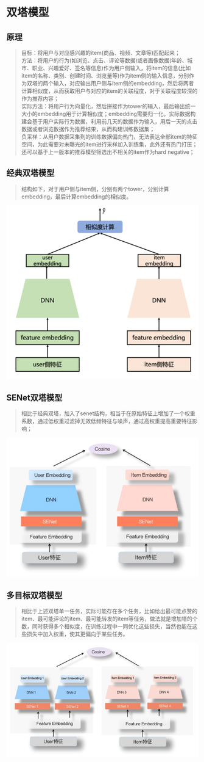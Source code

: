 # 双塔模型

## 原理
> 目标：将用户与对应感兴趣的item(商品、视频、文章等)匹配起来；  
> 方法：将用户的行为(如浏览、点击、评论等数据)或者画像数据(年龄、城市、职业、兴趣爱好、签名等信息)作为用户侧输入，将item的信息(比如item的名称、类别、创建时间、浏览量等)作为item侧的输入信息，分别作为双塔的两个输入，对应输出用户侧与item侧的embedding，然后将两者计算相似度，从而获取用户与对应的item的关联程度，对于关联程度较深的作为推荐内容；  
> 实际方法：将用户行为向量化，然后拼接作为tower的输入，最后输出统一大小的embedding用于计算相似度；embedding需要归一化，实际数据构建会基于用户实际行为数据，利用前几天的数据作为输入，用后一天的点击数据或者浏览数据作为推荐结果，从而构建训练数据集；  
> 负采样：从用户数据采集到的训练数据偏向热门，无法表达全部item的特征空间，为此需要对未曝光的item进行采样加入训练集，此外还有热门打压；还可以基于上一版本的推荐模型筛选出不相关的item作为hard negative；  

## 经典双塔模型

> 结构如下，对于用户侧与item侧，分别有两个tower，分别计算embedding，最后计算embedding的相似度。


![](./classical.png)


## SENet双塔模型

> 相比于经典双塔，加入了senet结构，相当于在原始特征上增加了一个权重系数，通过低权重过滤掉无效低频特征与噪声，通过高权重提高重要特征影响；


![](./senettower.png)




## 多目标双塔模型

> 相比于上述双塔单一任务，实际可能存在多个任务，比如给出最可能点赞的item、最可能评论的item、最可能转发的item等任务，做法就是增加塔的个数，同时获得多个相似度，在训练过程中一同优化这些损失，当然也能在这些损失中加入权重，使其更偏向于某些任务。


![](./multarget.jpg)




